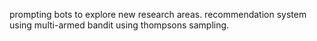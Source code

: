 prompting bots to explore new research areas. recommendation system using multi-armed bandit using thompsons sampling.